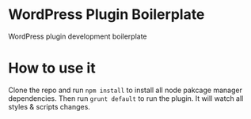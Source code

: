 # WordPress Plugin Boilerplate
WordPress plugin development boilerplate

# How to use it
Clone the repo and run <code>npm install</code> to install all node pakcage manager dependencies. 
Then run <code>grunt default</code> to run the plugin. It will watch all styles & scripts changes.


